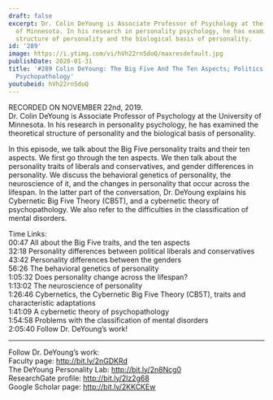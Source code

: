 ```yaml
---
draft: false
excerpt: Dr. Colin DeYoung is Associate Professor of Psychology at the University
  of Minnesota. In his research in personality psychology, he has examined the theoretical
  structure of personality and the biological basis of personality.
id: '289'
image: https://i.ytimg.com/vi/hVh22rn5doQ/maxresdefault.jpg
publishDate: 2020-01-31
title: '#289 Colin DeYoung: The Big Five And The Ten Aspects; Politics, Gender, And
  Psychopathology'
youtubeid: hVh22rn5doQ
---
```

<div class="timelinks">

RECORDED ON NOVEMBER 22nd, 2019.  
Dr. Colin DeYoung is Associate Professor of Psychology at the University of Minnesota. In his research in personality psychology, he has examined the theoretical structure of personality and the biological basis of personality.

In this episode, we talk about the Big Five personality traits and their ten aspects. We first go through the ten aspects. We then talk about the personality traits of liberals and conservatives, and gender differences in personality. We discuss the behavioral genetics of personality, the neuroscience of it, and the changes in personality that occur across the lifespan. In the latter part of the conversation, Dr. DeYoung explains his Cybernetic Big Five Theory (CB5T), and a cybernetic theory of psychopathology. We also refer to the difficulties in the classification of mental disorders.

Time Links:  
<time>00:47</time> All about the Big Five traits, and the ten aspects   
<time>32:18</time> Personality differences between political liberals and conservatives  
<time>43:42</time> Personality differences between the genders  
<time>56:26</time> The behavioral genetics of personality  
<time>1:05:32</time> Does personality change across the lifespan?  
<time>1:13:02</time> The neuroscience of personality  
<time>1:26:46</time> Cybernetics, the Cybernetic Big Five Theory (CB5T), traits and characteristic adaptations   
<time>1:41:09</time> A cybernetic theory of psychopathology  
<time>1:54:58</time> Problems with the classification of mental disorders  
<time>2:05:40</time> Follow Dr. DeYoung’s work!

---

Follow Dr. DeYoung’s work:  
Faculty page: http://bit.ly/2nGDKRd  
The DeYoung Personality Lab: http://bit.ly/2n8Ncg0  
ResearchGate profile: http://bit.ly/2lz2g68  
Google Scholar page: http://bit.ly/2KKCKEw
</div>

